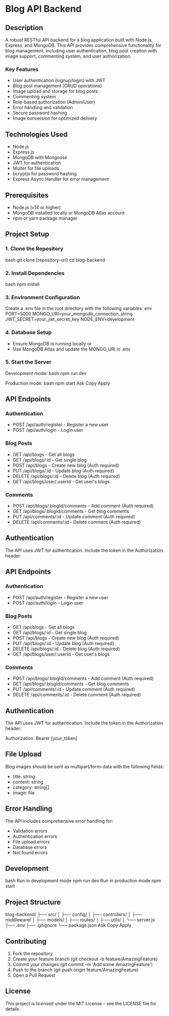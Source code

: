 # Blog API Backend

## Description
A robust RESTful API backend for a blog application built with Node.js, Express, and MongoDB. This API provides comprehensive functionality for blog management, including user authentication, blog post creation with image support, commenting system, and user authorization.

### Key Features
- User authentication (signup/login) with JWT
- Blog post management (CRUD operations)
- Image upload and storage for blog posts
- Commenting system
- Role-based authorization (Admin/User)
- Error handling and validation
- Secure password hashing
- Image conversion for optimized delivery

## Technologies Used
- Node.js
- Express.js
- MongoDB with Mongoose
- JWT for authentication
- Multer for file uploads
- bcryptjs for password hashing
- Express Async Handler for error management

## Prerequisites
- Node.js (v14 or higher)
- MongoDB installed locally or MongoDB Atlas account
- npm or yarn package manager

## Project Setup

### 1. Clone the Repository
bash
git clone [repository-url]
cd blog-backend
### 2. Install Dependencies
bash
npm install
### 3. Environment Configuration
Create a .env file in the root directory with the following variables:
env
PORT=5000
MONGO_URI=your_mongodb_connection_string
JWT_SECRET=your_jwt_secret_key
NODE_ENV=development


### 4. Database Setup
- Ensure MongoDB is running locally or
- Use MongoDB Atlas and update the MONGO_URI in .env

### 5. Start the Server
Development mode:
bash
npm run dev

Production mode:
bash
npm start
Ask
Copy
Apply


## API Endpoints

### Authentication
- POST /api/auth/register - Register a new user
- POST /api/auth/login - Login user

### Blog Posts
- GET /api/blogs - Get all blogs
- GET /api/blogs/:id - Get single blog
- POST /api/blogs - Create new blog (Auth required)
- PUT /api/blogs/:id - Update blog (Auth required)
- DELETE /api/blogs/:id - Delete blog (Auth required)
- GET /api/blogs/user/:userId - Get user's blogs

### Comments
- POST /api/blogs/:blogId/comments - Add comment (Auth required)
- GET /api/blogs/:blogId/comments - Get blog comments
- PUT /api/comments/:id - Update comment (Auth required)
- DELETE /api/comments/:id - Delete comment (Auth required)

## Authentication
The API uses JWT for authentication. Include the token in the Authorization header:


## API Endpoints

### Authentication
- POST /api/auth/register - Register a new user
- POST /api/auth/login - Login user

### Blog Posts
- GET /api/blogs - Get all blogs
- GET /api/blogs/:id - Get single blog
- POST /api/blogs - Create new blog (Auth required)
- PUT /api/blogs/:id - Update blog (Auth required)
- DELETE /api/blogs/:id - Delete blog (Auth required)
- GET /api/blogs/user/:userId - Get user's blogs

### Comments
- POST /api/blogs/:blogId/comments - Add comment (Auth required)
- GET /api/blogs/:blogId/comments - Get blog comments
- PUT /api/comments/:id - Update comment (Auth required)
- DELETE /api/comments/:id - Delete comment (Auth required)

## Authentication
The API uses JWT for authentication. Include the token in the Authorization header:

Authorization: Bearer [your_token]



## File Upload
Blog images should be sent as multipart/form-data with the following fields:
- title: string
- content: string
- category: string[]
- image: file

## Error Handling
The API includes comprehensive error handling for:
- Validation errors
- Authentication errors
- File upload errors
- Database errors
- Not found errors

## Development

bash
Run in development mode
npm run dev
Run in production mode
npm start


## Project Structure

blog-backend/
├── src/
│ ├── config/
│ ├── controllers/
│ ├── middleware/
│ ├── models/
│ ├── routes/
│ ├── utils/
│ └── server.js
├── .env
├── .gitignore
└── package.json
Ask
Copy
Apply


## Contributing
1. Fork the repository
2. Create your feature branch (git checkout -b feature/AmazingFeature)
3. Commit your changes (git commit -m 'Add some AmazingFeature')
4. Push to the branch (git push origin feature/AmazingFeature)
5. Open a Pull Request

## License
This project is licensed under the MIT License - see the LICENSE file for details


